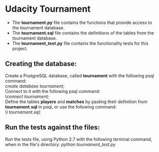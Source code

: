 # Udacity Tournament

* The **tournament.py** file contains the functions that provide access to the tournament database.
* The **tournament.sql** file contains the definitions of the tables from the tournament database.
* The **tournament_test.py** file contains the functionality tests for this project.

## Creating the database:
Create a PostgreSQL database, called **tournament** with the following psql command:  
  *create database tournament;*  
Connect to it with the following psql command:  
  *\connect tournament;*  
Define the tables **players** and **matches** by pasting their definition from **tournament.sql** in psql, or use the following command:  
  *\i tournament.sql;*  
  
## Run the tests against the files:
Run the tests file, using Python 2.7 with the following terminal command, when in the file's directory:
  *python tournament_test.py*
